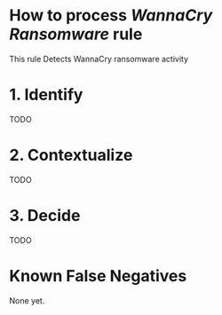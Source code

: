 # How to process *WannaCry Ransomware* rule
This rule Detects WannaCry ransomware activity

# 1. Identify
TODO

# 2. Contextualize
TODO

# 3. Decide
TODO

# Known False Negatives
None yet.
